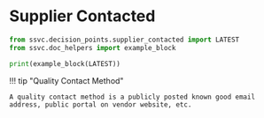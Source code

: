 # Supplier Contacted

```python exec="true" idprefix=""
from ssvc.decision_points.supplier_contacted import LATEST
from ssvc.doc_helpers import example_block

print(example_block(LATEST))
```

!!! tip "Quality Contact Method"

    A quality contact method is a publicly posted known good email address, public portal on vendor website, etc.
